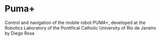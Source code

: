 # Puma+
Control and navigation of the mobile robot PUMA+,
developed at the Robotics Laboratory of the Pontifical Catholic University of Rio de Janeiro
by Diego Rosa
